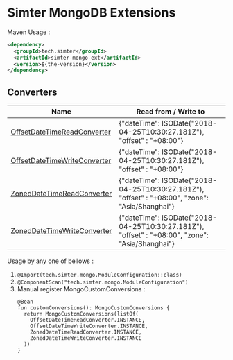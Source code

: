 # Simter MongoDB Extensions

Maven Usage  :

```xml
<dependency>
  <groupId>tech.simter</groupId>
  <artifactId>simter-mongo-ext</artifactId>
  <version>${the-version}</version>
</dependency>
```

## Converters

Name                           | Read from / Write to
-------------------------------|----------------------
[OffsetDateTimeReadConverter]  | {"dateTime": ISODate("2018-04-25T10:30:27.181Z"), "offset" : "+08:00"}
[OffsetDateTimeWriteConverter] | {"dateTime": ISODate("2018-04-25T10:30:27.181Z"), "offset" : "+08:00"}
[ZonedDateTimeReadConverter]   | {"dateTime": ISODate("2018-04-25T10:30:27.181Z"), "offset" : "+08:00", "zone": "Asia/Shanghai"}
[ZonedDateTimeWriteConverter]  | {"dateTime": ISODate("2018-04-25T10:30:27.181Z"), "offset" : "+08:00", "zone": "Asia/Shanghai"}


[OffsetDateTimeReadConverter]: https://github.com/simter/simter-mongo-ext/blob/master/src/main/kotlin/tech/simter/mongo/converter/OffsetDateTimeReadConverter.kt
[OffsetDateTimeWriteConverter]: https://github.com/simter/simter-mongo-ext/blob/master/src/main/kotlin/tech/simter/mongo/converter/OffsetDateTimeWriteConverter.kt
[ZonedDateTimeReadConverter]: https://github.com/simter/simter-mongo-ext/blob/master/src/main/kotlin/tech/simter/mongo/converter/ZonedDateTimeReadConverter.kt
[ZonedDateTimeWriteConverter]: https://github.com/simter/simter-mongo-ext/blob/master/src/main/kotlin/tech/simter/mongo/converter/ZonedDateTimeWriteConverter.kt

Usage by any one of bellows :

1. `@Import(tech.simter.mongo.ModuleConfiguration::class)`
2. `@ComponentScan("tech.simter.mongo.ModuleConfiguration")`
3. Manual register MongoCustomConversions :
    ```
    @Bean
    fun customConversions(): MongoCustomConversions {
      return MongoCustomConversions(listOf(
        OffsetDateTimeReadConverter.INSTANCE, 
        OffsetDateTimeWriteConverter.INSTANCE,
        ZonedDateTimeReadConverter.INSTANCE, 
        ZonedDateTimeWriteConverter.INSTANCE
      ))
    }
    ```